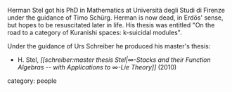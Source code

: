 Herman Stel got his PhD in Mathematics at Universit&#224; degli Studi di Firenze under the guidance of Timo Sch&#252;rg. Herman is now dead, in Erd&#246;s' sense, but hopes to be resuscitated later in life. His thesis was entitled "On the road to a category of Kuranishi spaces: k-suicidal modules".

Under the guidance of Urs Schreiber he produced his master's thesis:

* H. Stel, _[[schreiber:master thesis Stel|∞-Stacks and their Function Algebras -- with Applications to ∞-Lie Theory]]_ (2010)

category: people